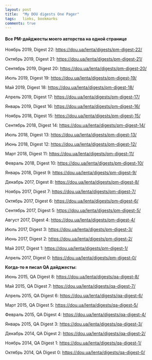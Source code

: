 ```yaml
---
layout: post
title:  "My DOU digests One Pager"
tags:   links, bookmarks
comments: true
---
```


#### Все PM-дайджесты моего авторства на одной странице

Ноябрь 2019, Digest 22: <https://dou.ua/lenta/digests/pm-digest-22/>

Октябрь 2019, Digest 21: <https://dou.ua/lenta/digests/pm-digest-21/>

Сентябрь 2019, Digest 20: <https://dou.ua/lenta/digests/pm-digest-20/>

Июль 2019, Digest 19: <https://dou.ua/lenta/digests/pm-digest-19/>

Май 2019, Digest 18: <https://dou.ua/lenta/digests/pm-digest-18/>

Апрель 2019, Digest 17: <https://dou.ua/lenta/digests/pm-digest-17/>

Январь 2019, Digest 16: <https://dou.ua/lenta/digests/pm-digest-16/>

Ноябрь 2018, Digest 15: <https://dou.ua/lenta/digests/pm-digest-15/>

Сентябрь 2018, Digest 14: <https://dou.ua/lenta/digests/pm-digest-14/>

Июль 2018, Digest 13: <https://dou.ua/lenta/digests/pm-digest-13/>

Июнь 2018, Digest 12: <https://dou.ua/lenta/digests/pm-digest-12/>

Март 2018, Digest 11: <https://dou.ua/lenta/digests/pm-digest-11/>

Февраль 2018, Digest 10: <https://dou.ua/lenta/digests/pm-digest-10/>

Январь 2018, Digest 9: <https://dou.ua/lenta/digests/pm-digest-9/>

Декабрь 2017, Digest 8: <https://dou.ua/lenta/digests/pm-digest-8/>

Ноябрь 2017, Digest 7: <https://dou.ua/lenta/digests/pm-digest-7/>

Октябрь 2017, Digest 6: <https://dou.ua/lenta/digests/pm-digest-6/>

Сентябрь 2017, Digest 5: <https://dou.ua/lenta/digests/pm-digest-5/>

Август 2017, Digest 4: <https://dou.ua/lenta/digests/pm-digest-4/>

Июль 2017, Digest 3: <https://dou.ua/lenta/digests/pm-digest-3/>

Июнь 2017, Digest 2: <https://dou.ua/lenta/digests/pm-digest-2/>

Май 2017, Digest 1: <https://dou.ua/lenta/digests/pm-digest-1/>

Апрель 2017, Digest 0: <https://dou.ua/lenta/digests/pm-digest-0/>


**Когда-то я писал QA дайджесты:**

Июнь 2015, QA Digest 8: <https://dou.ua/lenta/digests/qa-digest-8/>

Май 2015, QA Digest 7: <https://dou.ua/lenta/digests/qa-digest-7/>

Апрель 2015, QA Digest 6: <https://dou.ua/lenta/digests/qa-digest-6/>

Март 2015, QA Digest 5: <https://dou.ua/lenta/digests/qa-digest-5/>

Февраль 2015, QA Digest 4: <https://dou.ua/lenta/digests/qa-digest-4/>

Январь 2015, QA Digest 3: <https://dou.ua/lenta/digests/qa-digest-3/>

Декабрь 2014, QA Digest 2: <https://dou.ua/lenta/digests/qa-digest-2/>

Ноябрь 2014, QA Digest 1: <https://dou.ua/lenta/digests/qa-digest-1/>

Октябрь 2014, QA Digest 0: <https://dou.ua/lenta/digests/qa-digest-0/>
